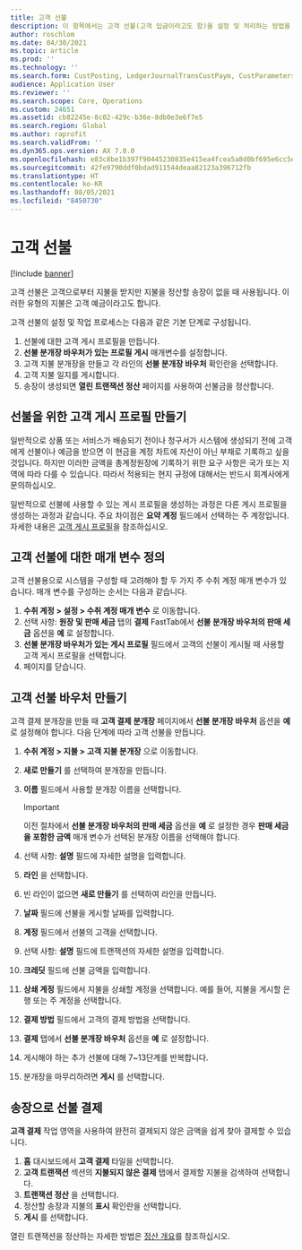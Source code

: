 ```yaml
---
title: 고객 선불
description: 이 항목에서는 고객 선불(고객 입금이라고도 함)을 설정 및 처리하는 방법을 설명합니다.
author: roschlom
ms.date: 04/30/2021
ms.topic: article
ms.prod: ''
ms.technology: ''
ms.search.form: CustPosting, LedgerJournalTransCustPaym, CustParameters
audience: Application User
ms.reviewer: ''
ms.search.scope: Core, Operations
ms.custom: 24651
ms.assetid: cb82245e-8c02-429c-b36e-8db0e3e6f7e5
ms.search.region: Global
ms.author: raprofit
ms.search.validFrom: ''
ms.dyn365.ops.version: AX 7.0.0
ms.openlocfilehash: e83c8be1b397f90445230835e415ea4fcea5a8d0bf695e6cc5eadc55275ded7f
ms.sourcegitcommit: 42fe9790ddf0bdad911544deaa82123a396712fb
ms.translationtype: HT
ms.contentlocale: ko-KR
ms.lasthandoff: 08/05/2021
ms.locfileid: "8450730"
---
```

# <a name="customer-prepayments"></a>고객 선불

[!include [banner](../includes/banner.md)]

고객 선불은 고객으로부터 지불을 받지만 지불을 정산할 송장이 없을 때 사용됩니다. 이러한 유형의 지불은 고객 예금이라고도 합니다.

고객 선불의 설정 및 작업 프로세스는 다음과 같은 기본 단계로 구성됩니다.

1. 선불에 대한 고객 게시 프로필을 만듭니다.
2. **선불 분개장 바우처가 있는 프로필 게시** 매개변수를 설정합니다.
3. 고객 지불 분개장을 만들고 각 라인의 **선불 분개장 바우처** 확인란을 선택합니다.
4. 고객 지불 일지를 게시합니다.
5. 송장이 생성되면 **열린 트랜잭션 정산** 페이지를 사용하여 선불금을 정산합니다.

## <a name="create-a-customer-posting-profile-for-prepayments"></a>선불을 위한 고객 게시 프로필 만들기

일반적으로 상품 또는 서비스가 배송되기 전이나 청구서가 시스템에 생성되기 전에 고객에게 선불이나 예금을 받으면 이 현금을 계정 차트에 자산이 아닌 부채로 기록하고 싶을 것입니다. 하지만 이러한 금액을 총계정원장에 기록하기 위한 요구 사항은 국가 또는 지역에 따라 다를 수 있습니다. 따라서 적용되는 현지 규정에 대해서는 반드시 회계사에게 문의하십시오.

일반적으로 선불에 사용할 수 있는 게시 프로필을 생성하는 과정은 다른 게시 프로필을 생성하는 과정과 같습니다. 주요 차이점은 **요약 계정** 필드에서 선택하는 주 계정입니다. 자세한 내용은 [고객 게시 프로필](customer-posting-profiles.md)을 참조하십시오.

## <a name="define-parameters-for-customer-prepayments"></a>고객 선불에 대한 매개 변수 정의

고객 선불용으로 시스템을 구성할 때 고려해야 할 두 가지 주 수취 계정 매개 변수가 있습니다. 매개 변수를 구성하는 순서는 다음과 같습니다.

1. **수취 계정 \> 설정 \> 수취 계정 매개 변수** 로 이동합니다.
2. 선택 사항: **원장 및 판매 세금** 탭의 **결제** FastTab에서 **선불 분개장 바우처의 판매 세금** 옵션을 **예** 로 설정합니다.
3. **선불 분개장 바우처가 있는 게시 프로필** 필드에서 고객의 선불이 게시될 때 사용할 고객 게시 프로필을 선택합니다.
4. 페이지를 닫습니다.

## <a name="create-customer-prepayment-vouchers"></a>고객 선불 바우처 만들기

고객 결제 분개장을 만들 때 **고객 결제 분개장** 페이지에서 **선불 분개장 바우처** 옵션을 **예** 로 설정해야 합니다. 다음 단계에 따라 고객 선불을 만듭니다.

1. **수취 계정 \> 지불 \> 고객 지불 분개장** 으로 이동합니다.
2. **새로 만들기** 를 선택하여 분개장을 만듭니다.
3. **이름** 필드에서 사용할 분개장 이름을 선택합니다.

    > [!IMPORTANT]
    > 이전 절차에서 **선불 분개장 바우처의 판매 세금** 옵션을 **예** 로 설정한 경우 **판매 세금을 포함한 금액** 매개 변수가 선택된 분개장 이름을 선택해야 합니다. 

4. 선택 사항: **설명** 필드에 자세한 설명을 입력합니다.
5. **라인** 을 선택합니다.
6. 빈 라인이 없으면 **새로 만들기** 를 선택하여 라인을 만듭니다.
7. **날짜** 필드에 선불을 게시할 날짜를 입력합니다.
8. **계정** 필드에서 선불의 고객을 선택합니다.
9. 선택 사항: **설명** 필드에 트랜잭션의 자세한 설명을 입력합니다.
10. **크레딧** 필드에 선불 금액을 입력합니다.
11. **상쇄 계정** 필드에서 지불을 상쇄할 계정을 선택합니다. 예를 들어, 지불을 게시할 은행 또는 주 계정을 선택합니다.
12. **결제 방법** 필드에서 고객의 결제 방법을 선택합니다.
13. **결제** 탭에서 **선불 분개장 바우처** 옵션을 **예** 로 설정합니다.
14. 게시해야 하는 추가 선불에 대해 7~13단계를 반복합니다.
15. 분개장을 마무리하려면 **게시** 를 선택합니다.

## <a name="settle-prepayments-with-invoices"></a>송장으로 선불 결제

**고객 결제** 작업 영역을 사용하여 완전히 결제되지 않은 금액을 쉽게 찾아 결제할 수 있습니다.

1. **홈** 대시보드에서 **고객 결제** 타일을 선택합니다.
2. **고객 트랜잭션** 섹션의 **지불되지 않은 결제** 탭에서 결제할 지불을 검색하여 선택합니다.
3. **트랜잭션 정산** 을 선택합니다.
4. 정산할 송장과 지불의 **표시** 확인란을 선택합니다.
5. **게시** 를 선택합니다.

열린 트랜잭션을 정산하는 자세한 방법은 [정산 개요](/cash-bank-management/settlement-overview.md)를 참조하십시오.
